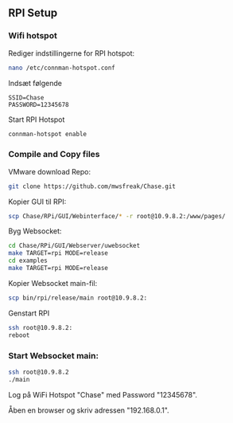 ## RPI Setup

### Wifi hotspot

Rediger indstillingerne for RPI hotspot:
```bash
nano /etc/connman-hotspot.conf
```
Indsæt følgende
```
SSID=Chase
PASSWORD=12345678
```
Start RPI Hotspot
```bash
connman-hotspot enable
```

### Compile and Copy files

VMware download Repo:
```bash
git clone https://github.com/mwsfreak/Chase.git
```
Kopier GUI til RPI:
```bash
scp Chase/RPi/GUI/Webinterface/* -r root@10.9.8.2:/www/pages/
```
Byg Websocket:
```bash
cd Chase/RPi/GUI/Webserver/uwebsocket
make TARGET=rpi MODE=release
cd examples
make TARGET=rpi MODE=release
```
Kopier Websocket main-fil:
```bash
scp bin/rpi/release/main root@10.9.8.2:
```
Genstart RPI
```bash
ssh root@10.9.8.2:
reboot
```

### Start Websocket main:
```bash
ssh root@10.9.8.2
./main
```

Log på WiFi Hotspot "Chase" med Password "12345678".

Åben en browser og skriv adressen "192.168.0.1".
